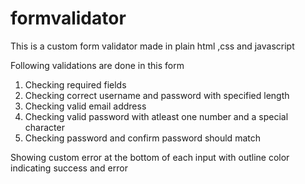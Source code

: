 # formvalidator

This is a custom form validator made in plain html ,css and javascript

Following validations are done in this form
1. Checking required fields
2. Checking correct username and password with specified length
3. Checking valid email address
4. Checking valid password with atleast one number and a special character
5. Checking password and confirm password should match

Showing custom error at the bottom of each input with outline color indicating success and error
